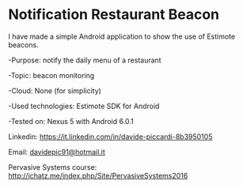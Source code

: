 # Notification Restaurant Beacon

I have made a simple Android application to show the use of Estimote beacons.

-Purpose: notify the daily menu of a restaurant

-Topic: beacon monitoring

-Cloud: None (for simplicity)

-Used technologies: Estimote SDK for Android

-Tested on: Nexus 5 with Android 6.0.1


Linkedin: https://it.linkedin.com/in/davide-piccardi-8b3950105

Email: davidepic91@hotmail.it

Pervasive Systems course: http://ichatz.me/index.php/Site/PervasiveSystems2016
